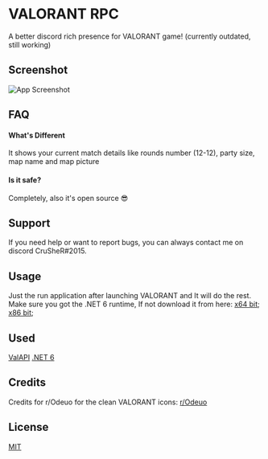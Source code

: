
# VALORANT RPC

A better discord rich presence for VALORANT game! (currently outdated, still working)

## Screenshot

![App Screenshot](https://l.top4top.io/p_2289jvcy92.png)

## FAQ

#### What's Different

It shows your current match details
like rounds number (12-12), party size, map name and map picture

#### Is it safe?

Completely, also it's open source 😎


## Support
If you need help or want to report bugs, you can always contact me on discord CruSheR#2015.
## Usage

Just the run application after launching VALORANT and It will do the rest.
Make sure you got the .NET 6 runtime, If not download it from here:
[x64 bit](https://dotnet.microsoft.com/en-us/download/dotnet/thank-you/runtime-6.0.3-windows-x64-installer);
[x86 bit](https://dotnet.microsoft.com/en-us/download/dotnet/thank-you/runtime-6.0.3-windows-x86-installer);

## Used

[ValAPI](https://github.com/brianbaldner/ValAPI.Net)
[.NET 6](https://dotnet.microsoft.com/en-us/download/dotnet/6.0)

## Credits
Credits for r/Odeuo for the clean VALORANT icons:
[r/Odeuo](https://www.reddit.com/r/VALORANT/comments/kk9ged/i_made_a_clean_valorant_desktop_icon/)


## License

[MIT](https://choosealicense.com/licenses/mit/)


